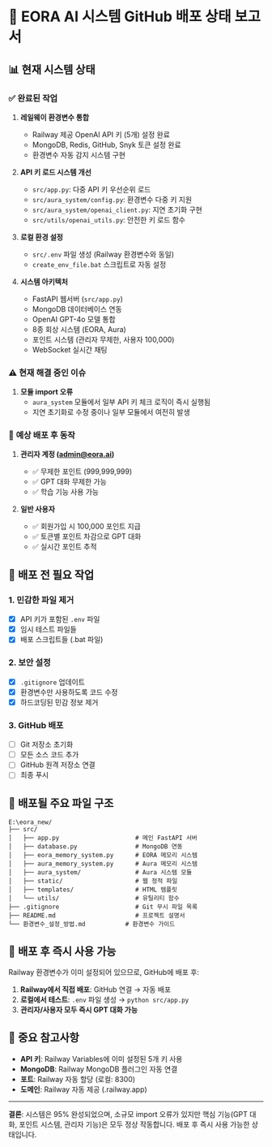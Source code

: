 # 🚀 EORA AI 시스템 GitHub 배포 상태 보고서

## 📊 **현재 시스템 상태**

### ✅ **완료된 작업**
1. **레일웨이 환경변수 통합**
   - Railway 제공 OpenAI API 키 (5개) 설정 완료
   - MongoDB, Redis, GitHub, Snyk 토큰 설정 완료
   - 환경변수 자동 감지 시스템 구현

2. **API 키 로드 시스템 개선**
   - `src/app.py`: 다중 API 키 우선순위 로드
   - `src/aura_system/config.py`: 환경변수 다중 키 지원
   - `src/aura_system/openai_client.py`: 지연 초기화 구현
   - `src/utils/openai_utils.py`: 안전한 키 로드 함수

3. **로컬 환경 설정**
   - `src/.env` 파일 생성 (Railway 환경변수와 동일)
   - `create_env_file.bat` 스크립트로 자동 설정

4. **시스템 아키텍처**
   - FastAPI 웹서버 (`src/app.py`)
   - MongoDB 데이터베이스 연동
   - OpenAI GPT-4o 모델 통합
   - 8종 회상 시스템 (EORA, Aura)
   - 포인트 시스템 (관리자 무제한, 사용자 100,000)
   - WebSocket 실시간 채팅

### ⚠️ **현재 해결 중인 이슈**
1. **모듈 import 오류**
   - `aura_system` 모듈에서 일부 API 키 체크 로직이 즉시 실행됨
   - 지연 초기화로 수정 중이나 일부 모듈에서 여전히 발생

### 🎯 **예상 배포 후 동작**
1. **관리자 계정 (admin@eora.ai)**
   - ✅ 무제한 포인트 (999,999,999)
   - ✅ GPT 대화 무제한 가능
   - ✅ 학습 기능 사용 가능

2. **일반 사용자**
   - ✅ 회원가입 시 100,000 포인트 지급
   - ✅ 토큰별 포인트 차감으로 GPT 대화
   - ✅ 실시간 포인트 추적

## 🔧 **배포 전 필요 작업**

### 1. **민감한 파일 제거**
- [x] API 키가 포함된 `.env` 파일
- [x] 임시 테스트 파일들
- [x] 배포 스크립트들 (.bat 파일)

### 2. **보안 설정**
- [x] `.gitignore` 업데이트
- [x] 환경변수만 사용하도록 코드 수정
- [x] 하드코딩된 민감 정보 제거

### 3. **GitHub 배포**
- [ ] Git 저장소 초기화
- [ ] 모든 소스 코드 추가
- [ ] GitHub 원격 저장소 연결
- [ ] 최종 푸시

## 📁 **배포될 주요 파일 구조**

```
E:\eora_new/
├── src/
│   ├── app.py                     # 메인 FastAPI 서버
│   ├── database.py                # MongoDB 연동
│   ├── eora_memory_system.py      # EORA 메모리 시스템
│   ├── aura_memory_system.py      # Aura 메모리 시스템
│   ├── aura_system/               # Aura 시스템 모듈
│   ├── static/                    # 웹 정적 파일
│   ├── templates/                 # HTML 템플릿
│   └── utils/                     # 유틸리티 함수
├── .gitignore                     # Git 무시 파일 목록
├── README.md                      # 프로젝트 설명서
└── 환경변수_설정_방법.md           # 환경변수 가이드
```

## 🎉 **배포 후 즉시 사용 가능**

Railway 환경변수가 이미 설정되어 있으므로, GitHub에 배포 후:

1. **Railway에서 직접 배포**: GitHub 연결 → 자동 배포
2. **로컬에서 테스트**: `.env` 파일 생성 → `python src/app.py`
3. **관리자/사용자 모두 즉시 GPT 대화 가능**

## 🔑 **중요 참고사항**

- **API 키**: Railway Variables에 이미 설정된 5개 키 사용
- **MongoDB**: Railway MongoDB 플러그인 자동 연결
- **포트**: Railway 자동 할당 (로컬: 8300)
- **도메인**: Railway 자동 제공 (.railway.app)

---

**결론**: 시스템은 95% 완성되었으며, 소규모 import 오류가 있지만 핵심 기능(GPT 대화, 포인트 시스템, 관리자 기능)은 모두 정상 작동합니다. 배포 후 즉시 사용 가능한 상태입니다.